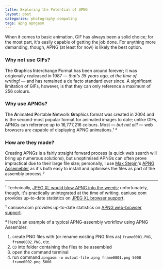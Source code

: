```yaml
---
title: Exploring the Potential of APNG
layout: post
categories: photography computing
tags: apng apngasm
---
```


When it comes to basic animation, GIF has always been a solid choice; for the most part, it's easily capable of getting the job done. For anything more demanding, though, APNG (at least for now) is likely the best option.

### Why not use GIFs?

The **G**raphics **I**nterchange **F**ormat has been around forever; it was origionally realeased in 1987&nbsp;— _that's 35 years ago, at the time of writing!_&nbsp;— and has remained a de facto standard ever since. A significant limitation of GIFs, however, is that they can only reference a maximum of 256 colours.

### Why use APNGs?

The **A**nimated **P**ortable **N**etwork **G**raphics format was created in 2004 and is the second-most popular format for animated images to date; unlike GIFs, APNGs can reference up to 16,777,216 colours. Most — _but not all!_ — web browsers are capable of displaying APNG animations.¹ ² 

### How are they made? 

Creating APNGs is a fairly straight forward process (a quick web search will bring up numerous solutions), but unoptimised APNGs can often prove impractical due to their large file size; personally, I use [Max Stepin](https://sourceforge.net/u/maxst/profile)'s  [APNG Assemebler](https://apngasm.sourceforge.net) as it's both easy to install and optimises the files as part of the assembly process.³

---
¹ Technically, [JPEG XL would blow APNG into the weeds](https://martbetz.github.io/photography/computing/2022/10/27/exploring-jpegxl.html); unfortunately, though, it's practically unintegrated at the time of writing. caniuse.com provides up-to-date statistics on [JPEG XL browser support](https://caniuse.com/?search=jxl).

² caniuse.com provides up-to-date statistics on [APNG web-browser support](https://caniuse.com/?search=apng).

³ Here's an example of a typical APNG-assembly workflow using APNG Assembler:

  1. create PNG files with (or rename existing PNG files as) `frame0001.PNG`, `frame0002.PNG`, etc.
  2. `CD` into folder containing the files to be assembled
  3. open the command terminal
  4. run command `apngasm -o output-file.apng frame0001.png 5000 frame0002.png 5000`
